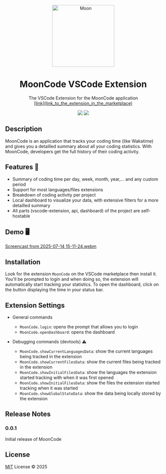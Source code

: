 <p align="center">
  <img width="200" height="200" alt="Moon" src="https://github.com/user-attachments/assets/e38843c0-22dd-4dbc-985e-eab77277acc4" />
</p>

<h1 align="center">MoonCode VSCode Extension</h1>
<p align="center">The VSCode Extension for the MoonCode application<br/>
<a href="https://mooncode-api.fly.dev">[link](link_to_the_extension_in_the_marketplace)</a>
</p>
<p align="center">
  <img src="https://img.shields.io/badge/version-0.0.1-yellow">  
  <img src="https://img.shields.io/badge/LICENSE-MIT-blue">
</p>

## Description 

MoonCode is an application that tracks your coding time (like Wakatime) and gives you a detailled summary about all your coding statistics. With MoonCode, developers get the full history of their coding activity.

## Features 🚀

- Summary of coding time per day, week, month, year,... and any custom period
- Support for most languages/files extensions
- Breakdown of coding activity per project
- Local dashboard to visualize your data, with extensive filters for a more detailled summary
- All parts (vscode-extension, api, dashboard) of the project are self-hostable

## Demo 🖥️
[Screencast from 2025-07-14 15-11-24.webm](https://github.com/user-attachments/assets/a0f58fcb-2983-4760-8bb5-e4b186e97fd8)


## Installation

Look for the extension `MoonCode` on the VSCode marketplace then install it. You'll be prompted to login and when doing so, the extension will automatically start tracking your statistics. To open the dashboard, click on the button displaying the time in your status bar. 

## Extension Settings

- General commands
  - `MoonCode.login`: opens the prompt that allows you to login
  - `MoonCode.openDashboard`: opens the dashboard
  
- Debugging commands (devtools) ⚠️
  - `MoonCode.showCurrentLanguagesData`: show the current languages being tracked in the extension
  - `MoonCode.showCurrentFilesData`: show the current files being tracked in the extension
  - `MoonCode.showInitialFilesData`: show the languages the extension started tracking with when it was first opened
  - `MoonCode.showInitialFilesData`: show the files the extension started tracking when it was started
  - `MoonCode.showGlobalStateData`: show the data being locally stored by the extension

## Release Notes

### 0.0.1

Initial release of MoonCode

## License

[MIT](/LICENSE) License &copy; 2025
